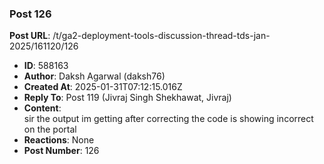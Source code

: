 ### Post 126
**Post URL**: /t/ga2-deployment-tools-discussion-thread-tds-jan-2025/161120/126
- **ID**: 588163
- **Author**: Daksh Agarwal (daksh76)
- **Created At**: 2025-01-31T07:12:15.016Z
- **Reply To**: Post 119 (Jivraj Singh Shekhawat, Jivraj)
- **Content**:  
  sir the output im getting after correcting the code is showing incorrect on the portal
- **Reactions**: None
- **Post Number**: 126

